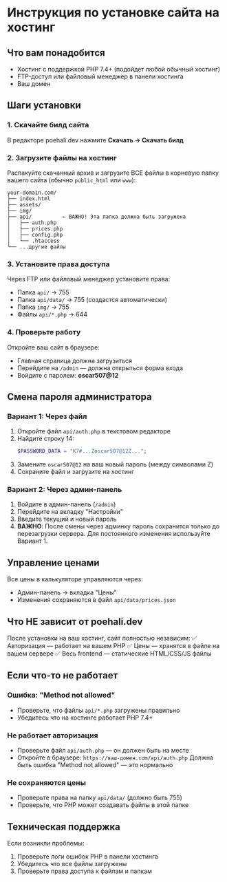 # Инструкция по установке сайта на хостинг

## Что вам понадобится

- Хостинг с поддержкой PHP 7.4+ (подойдет любой обычный хостинг)
- FTP-доступ или файловый менеджер в панели хостинга
- Ваш домен

## Шаги установки

### 1. Скачайте билд сайта

В редакторе poehali.dev нажмите **Скачать → Скачать билд**

### 2. Загрузите файлы на хостинг

Распакуйте скачанный архив и загрузите ВСЕ файлы в корневую папку вашего сайта (обычно `public_html` или `www`):

```
your-domain.com/
├── index.html
├── assets/
├── img/
├── api/          ← ВАЖНО! Эта папка должна быть загружена
│   ├── auth.php
│   ├── prices.php
│   ├── config.php
│   └── .htaccess
└── ...другие файлы
```

### 3. Установите права доступа

Через FTP или файловый менеджер установите права:

- Папка `api/` → 755
- Папка `api/data/` → 755 (создастся автоматически)
- Папка `img/` → 755
- Файлы `api/*.php` → 644

### 4. Проверьте работу

Откройте ваш сайт в браузере:
- Главная страница должна загрузиться
- Перейдите на `/admin` — должна открыться форма входа
- Войдите с паролем: **oscar507@12**

## Смена пароля администратора

### Вариант 1: Через файл

1. Откройте файл `api/auth.php` в текстовом редакторе
2. Найдите строку 14:
   ```php
   $PASSWORD_DATA = "K7#...Zoscar507@12Z...";
   ```
3. Замените `oscar507@12` на ваш новый пароль (между символами Z)
4. Сохраните файл и загрузите на хостинг

### Вариант 2: Через админ-панель

1. Войдите в админ-панель (`/admin`)
2. Перейдите на вкладку "Настройки"
3. Введите текущий и новый пароль
4. **ВАЖНО**: После смены через админку пароль сохранится только до перезагрузки сервера. Для постоянного изменения используйте Вариант 1.

## Управление ценами

Все цены в калькуляторе управляются через:
- Админ-панель → вкладка "Цены"
- Изменения сохраняются в файл `api/data/prices.json`

## Что НЕ зависит от poehali.dev

После установки на ваш хостинг, сайт полностью независим:
✅ Авторизация — работает на вашем PHP
✅ Цены — хранятся в файле на вашем сервере
✅ Весь frontend — статические HTML/CSS/JS файлы

## Если что-то не работает

### Ошибка: "Method not allowed"
- Проверьте, что файлы `api/*.php` загружены правильно
- Убедитесь что на хостинге работает PHP 7.4+

### Не работает авторизация
- Проверьте файл `api/auth.php` — он должен быть на месте
- Откройте в браузере: `https://ваш-домен.com/api/auth.php`
  Должна быть ошибка "Method not allowed" — это нормально

### Не сохраняются цены
- Проверьте права на папку `api/data/` (должно быть 755)
- Проверьте, что PHP может создавать файлы в этой папке

## Техническая поддержка

Если возникли проблемы:
1. Проверьте логи ошибок PHP в панели хостинга
2. Убедитесь что все файлы загружены
3. Проверьте права доступа к файлам и папкам
